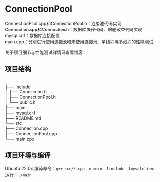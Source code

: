 # ConnectionPool
ConnectionPool.cpp和ConnectionPool.h：连接池代码实现  
Connection.cpp和Connection.h：数据库操作代码、增删改查代码实现  
mysql.cnf：数据库连接配置  
main.cpp：分别进行使用连接池和未使用连接池，单线程与多线程的性能测试

关于项目细节与性能测试详情可查看博客：

## 项目结构
.  
├── include  
│   ├── Connection.h  
│   ├── ConnectionPool.h  
│   └── public.h  
├── main  
├── mysql.cnf  
├── README.md  
└── src  
    ├── Connection.cpp  
    ├── ConnectionPool.cpp  
    └── main.cpp  
  
## 项目环境与编译  
Ubuntu 22.04
编译命令：`g++ src/*.cpp -o main -Iinclude -lmysqlclient`  
运行：`./main`